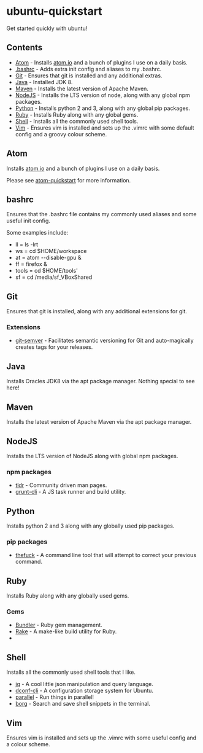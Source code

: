 # ubuntu-quickstart

Get started quickly with ubuntu!

## Contents

*   [Atom](#atom) - Installs [atom.io](http://atom.io) and a bunch of plugins I use on a daily basis.
*   [.bashrc](#bashrc) - Adds extra init config and aliases to my .bashrc.
*   [Git](#git) - Ensures that git is installed and any additional extras.
*   [Java](#java) - Installed JDK 8.
*   [Maven](#maven) - Installs the latest version of Apache Maven.
*   [NodeJS](#nodejs) - Installs the LTS version of node, along with any global npm packages.
*   [Python](#python) - Installs python 2 and 3, along with any global pip packages.
*   [Ruby](#ruby) - Installs Ruby along with any global gems.
*   [Shell](#shell) - Installs all the commonly used shell tools.
*   [Vim](#vim) - Ensures vim is installed and sets up the .vimrc with some default config and a groovy colour scheme.

## Atom  

Installs [atom.io](http://atom.io) and a bunch of plugins I use on a daily basis.

Please see [atom-quickstart](https://github.com/concon121/atom-quickstart) for more information.

## bashrc

Ensures that the .bashrc file contains my commonly used aliases and some useful init config.

Some examples include:

*   ll = ls -lrt
*   ws = cd $HOME/workspace
*   at = atom --disable-gpu &
*   ff = firefox &
*   tools = cd $HOME/tools'
*   sf = cd /media/sf_VBoxShared


## Git

Ensures that git is installed, along with any additional extensions for git.

### Extensions

*   [git-semver](https://github.com/markchalloner/git-semver) - Facilitates semantic versioning for Git and auto-magically creates tags for your releases.

## Java  

Installs Oracles JDK8 via the apt package manager.  Nothing special to see here!

## Maven

Installs the latest version of Apache Maven via the apt package manager.

## NodeJS

Installs the LTS version of NodeJS along with global npm packages.

### npm packages

*   [tldr](https://www.npmjs.com/package/tldr) - Community driven man pages.
*   [grunt-cli](https://www.npmjs.com/package/grunt-cli) - A JS task runner and build utility.

## Python

Installs python 2 and 3 along with any globally used pip packages.

### pip packages

*   [thefuck](https://github.com/nvbn/thefuck) - A command line tool that will attempt to correct your previous command.

## Ruby  

Installs Ruby along with any globally used gems.

### Gems

*   [Bundler](http://bundler.io/) - Ruby gem management.
*   [Rake](https://github.com/ruby/rake) - A make-like build utility for Ruby.
* 

## Shell

Installs all the commonly used shell tools that I like.

*   [jq]() - A cool little json manipulation and query language.
*   [dconf-cli]() - A configuration storage system for Ubuntu.
*   [parallel]() - Run things in parallel!
*   [borg](https://github.com/ok-borg/borg) - Search and save shell snippets in the terminal.

## Vim

Ensures vim is installed and sets up the .vimrc with some useful config and a colour scheme.


